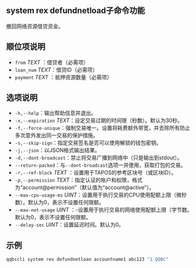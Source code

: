 ## system rex defundnetload子命令功能

撤回网络资源借贷资金。

## 顺位项说明

- `from` _TEXT_ ：借贷者（必需项）
- `loan_num` _TEXT_：借贷ID（必需项）
- `payment` _TEXT_ ：抵押资源数量（必需项）

## 选项说明

- `-h,--help`：输出帮助信息并退出。
- `-x,--expiration` _TEXT_：设定交易过期的时间限（秒数）。默认为30秒。
- `-f,--force-unique`：强制交易唯一。设置将耗费额外带宽，并去除所有防止多次意外发出同一交易的保护措施。
- `-s,--skip-sign`：指定交易签名是否可以使用解锁的钱包密钥。
- `-j,--json`：以JSON格式输出结果。
- `-d,--dont-broadcast`：禁止将交易广播到网络中（只是输出到stdout）。
- `--return-packed`：与`--dont-broadcast`选项一并使用，获取打包的交易。
- `-r,--ref-block` _TEXT_ ：设置用于TAPOS的参考区块号（或区块ID）。
- `-p,--permission`  _TEXT_：指定认证的账户和权限，格式为“account@permission”（默认值为“account@active”）。
- `--max-cpu-usage-ms` _UINT_：设置用于执行交易的CPU使用配额上限（微秒数）。默认为0，表示不设置任何限额。
- `--max-net-usage` _UINT_ ：-设置用于执行交易的网络使用配额上限（字节数。默认为0，表示不设置任何限额。
- `--delay-sec` _UINT_：设置延迟时间。默认为0。

## 示例



```sh
qqbccli system rex defundnetloan accountname1 abc123 "1 QQBC"
```
